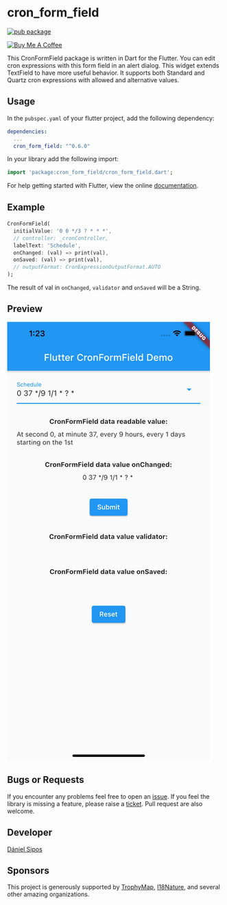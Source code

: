 # cron_form_field

[![pub package](https://img.shields.io/pub/v/cron_form_field.svg)](https://pub.dartlang.org/packages/cron_form_field)

<a href="https://www.buymeacoffee.com/siposdani87" target="_blank"><img src="https://cdn.buymeacoffee.com/buttons/v2/default-green.png" alt="Buy Me A Coffee" style="width: 150px !important;" /></a>

This CronFormField package is written in Dart for the Flutter. You can edit cron expressions with this form field in an alert dialog. This widget extends TextField to have more useful behavior. It supports both Standard and Quartz cron expressions with allowed and alternative values.

## Usage

In the `pubspec.yaml` of your flutter project, add the following dependency:

```yaml
dependencies:
  ...
  cron_form_field: "^0.6.0"
```

In your library add the following import:

```dart
import 'package:cron_form_field/cron_form_field.dart';
```

For help getting started with Flutter, view the online [documentation](https://flutter.io/).

## Example

``` dart
CronFormField(
  initialValue: '0 0 */3 ? * * *',
  // controller: _cronController,
  labelText: 'Schedule',
  onChanged: (val) => print(val),
  onSaved: (val) => print(val),
  // outputFormat: CronExpressionOutputFormat.AUTO
);
```

The result of val in `onChanged`, `validator` and `onSaved` will be a String.

## Preview

![Overview](https://raw.githubusercontent.com/siposdani87/cron-form-field/master/doc/images/cron_form_field.png)

## Bugs or Requests

If you encounter any problems feel free to open an [issue](https://github.com/siposdani87/cron-form-field/issues/new?template=bug_report.md). If you feel the library is missing a feature, please raise a [ticket](https://github.com/siposdani87/cron-form-field/issues/new?template=feature_request.md). Pull request are also welcome.

## Developer

[Dániel Sipos](https://siposdani87.com)

## Sponsors

This project is generously supported by [TrophyMap](https://trophymap.org), [I18Nature](https://i18nature.com), and several other amazing organizations.
